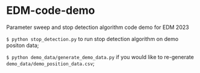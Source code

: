# EDM-code-demo
Parameter sweep and stop detection algorithm code demo for EDM 2023

`$ python stop_detection.py` to run stop detection algorithm on demo positon data; 

`$ python demo_data/generate_demo_data.py` if you would like to re-generate `demo_data/demo_position_data.csv`; 
